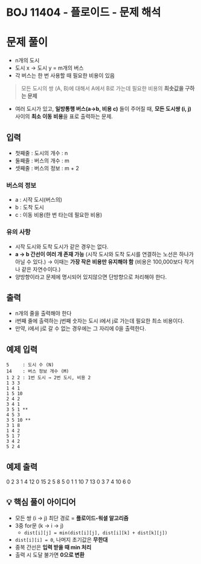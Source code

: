 # BOJ 11404 - 플로이드 - 문제 해석

# 문제 풀이

- n개의 도시
- 도시 x → 도시 y = m개의 버스
- 각 버스는 한 번 사용할 때 필요한 비용이 있음

> 모든 도시의 쌍 (A, B)에 대해서
> A에서 B로 가는데 필요한 비용의 **최솟값을 구하는 문제**

- 여러 도시가 있고, **일방통행 버스(a→b, 비용 c)** 들이 주어질 때, **모든 도시쌍 (i, j)** 사이의 **최소 이동 비용**을 표로 출력하는 문제.

## 입력

- 첫째줄 : 도시의 개수 : n
- 둘째줄 : 버스의 개수 : m
- 셋째줄 : 버스의 정보 : m + 2

### 버스의 정보

- a : 시작 도시(버스의)
- b : 도착 도시
- c : 이동 비용(한 번 타는데 필요한 비용)

### 유의 사항

- 시작 도시와 도착 도시가 같은 경우는 없다.
- **a → b 간선이 여러 개 존재 가능** (시작 도시와 도착 도시를 연결하는 노선은 하나가 아닐 수 있다.)
  → 이때는 **가장 작은 비용만 유지해야 함** (비용은 100,000보다 작거나 같은 자연수이다.)
- 양방향이라고 문제에 명시되어 있지않으면 단방향으로 처리해야 한다.

## 출력

- n개의 줄을 출력해야 한다
- i번째 줄에 출력하는 j번째 숫자는 도시 i에서 j로 가는데 필요한 최소 비용이다.
- 만약, i에서 j로 갈 수 없는 경우에는 그 자리에 0을 출력한다.

## 예제 입력

```
5     : 도시 수 (N)
14    : 버스 정보 개수 (M)
1 2 2 : 1번 도시 → 2번 도시, 비용 2
1 3 3
1 4 1
1 5 10
2 4 2
3 4 1
3 5 1 **
4 5 3
3 5 10 **
3 1 8
1 4 2
5 1 7
3 4 2
5 2 4
```

## 예제 출력

0 2 3 1 4
12 0 15 2 5
8 5 0 1 1
10 7 13 0 3
7 4 10 6 0

## 💡 핵심 풀이 아이디어

- 모든 쌍 (i → j) 최단 경로 = **플로이드-워셜 알고리즘**
- 3중 for문 (k → i → j)
  - `dist[i][j] = min(dist[i][j], dist[i][k] + dist[k][j])`
- `dist[i][i] = 0`, 나머지 초기값은 **무한대**
- 중복 간선은 **입력 받을 때 min 처리**
- 출력 시 도달 불가면 **0으로 변환**
